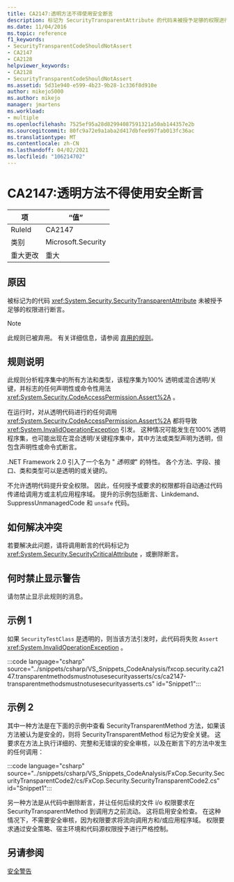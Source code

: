 ```yaml
---
title: CA2147:透明方法不得使用安全断言
description: 标记为 SecurityTransparentAttribute 的代码未被授予足够的权限进行断言。
ms.date: 11/04/2016
ms.topic: reference
f1_keywords:
- SecurityTransparentCodeShouldNotAssert
- CA2147
- CA2128
helpviewer_keywords:
- CA2128
- SecurityTransparentCodeShouldNotAssert
ms.assetid: 5d31e940-e599-4b23-9b28-1c336f8d910e
author: mikejo5000
ms.author: mikejo
manager: jmartens
ms.workload:
- multiple
ms.openlocfilehash: 7525ef95a28d82994087591321a50ab144357e2b
ms.sourcegitcommit: 80fc9a72e9a1aba2d417dbfee997fab013fc36ac
ms.translationtype: MT
ms.contentlocale: zh-CN
ms.lasthandoff: 04/02/2021
ms.locfileid: "106214702"
---
```

# <a name="ca2147-transparent-methods-may-not-use-security-asserts"></a>CA2147:透明方法不得使用安全断言

|项|“值”|
|-|-|
|RuleId|CA2147|
|类别|Microsoft.Security|
|重大更改|重大|

## <a name="cause"></a>原因
被标记为的代码 <xref:System.Security.SecurityTransparentAttribute> 未被授予足够的权限进行断言。

> [!NOTE]
> 此规则已被弃用。 有关详细信息，请参阅 [弃用的规则](fxcop-unported-deprecated-rules.md)。

## <a name="rule-description"></a>规则说明
此规则分析程序集中的所有方法和类型，该程序集为100% 透明或混合透明/关键，并标志的任何声明性或命令性用法 <xref:System.Security.CodeAccessPermission.Assert%2A> 。

在运行时，对从透明代码进行的任何调用 <xref:System.Security.CodeAccessPermission.Assert%2A> 都将导致 <xref:System.InvalidOperationException> 引发。 这种情况可能发生在100% 透明程序集，也可能出现在混合透明/关键程序集中，其中方法或类型声明为透明，但包含声明性或命令式断言。

.NET Framework 2.0 引入了一个名为 " *透明度*" 的特性。 各个方法、字段、接口、类和类型可以是透明的或关键的。

不允许透明代码提升安全权限。 因此，任何授予或要求的权限都将自动通过代码传递给调用方或主机应用程序域。 提升的示例包括断言、Linkdemand、SuppressUnmanagedCode 和 `unsafe` 代码。

## <a name="how-to-fix-violations"></a>如何解决冲突
若要解决此问题，请将调用断言的代码标记为 <xref:System.Security.SecurityCriticalAttribute> ，或删除断言。

## <a name="when-to-suppress-warnings"></a>何时禁止显示警告
请勿禁止显示此规则的消息。

## <a name="example-1"></a>示例 1
如果 `SecurityTestClass` 是透明的，则当该方法引发时，此代码将失败 `Assert` <xref:System.InvalidOperationException> 。

:::code language="csharp" source="../snippets/csharp/VS_Snippets_CodeAnalysis/fxcop.security.ca2147.transparentmethodsmustnotusesecurityasserts/cs/ca2147-transparentmethodsmustnotusesecurityasserts.cs" id="Snippet1":::

## <a name="example-2"></a>示例 2
其中一种方法是在下面的示例中查看 SecurityTransparentMethod 方法，如果该方法被认为是安全的，则将 SecurityTransparentMethod 标记为安全关键。 这要求在方法上执行详细的、完整和无错误的安全审核，以及在断言下的方法中发生的任何调用：

:::code language="csharp" source="../snippets/csharp/VS_Snippets_CodeAnalysis/FxCop.Security.SecurityTransparentCode2/cs/FxCop.Security.SecurityTransparentCode2.cs" id="Snippet1":::

另一种方法是从代码中删除断言，并让任何后续的文件 i/o 权限要求在 SecurityTransparentMethod 到调用方之前流动。 这将启用安全检查。 在这种情况下，不需要安全审核，因为权限要求将流向调用方和/或应用程序域。 权限要求通过安全策略、宿主环境和代码源权限授予进行严格控制。

## <a name="see-also"></a>另请参阅
[安全警告](/dotnet/fundamentals/code-analysis/quality-rules/security-warnings)
